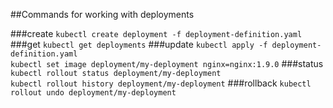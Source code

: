 ##Commands for working  with deployments

###create
```kubectl create deployment -f deployment-definition.yaml```
###get
```kubectl get deployments```
###update
```kubectl apply -f deployment-definition.yaml```  
```kubectl set image deployment/my-deployment nginx=nginx:1.9.0```
###status
```kubectl rollout status deployment/my-deployment```  
```kubectl rollout history deployment/my-deployment```
###rollback
```kubectl rollout undo deployment/my-deployment```